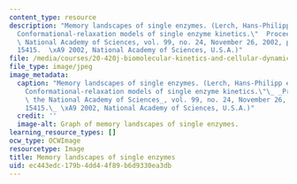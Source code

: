```yaml
---
content_type: resource
description: "Memory landscapes of single enzymes. (Lerch, Hans-Philipp et al.  \"\
  Conformational-relaxation models of single enzyme kinetics.\"  Proceedings of the\
  \ National Academy of Sciences, vol. 99, no. 24, November 26, 2002, pp. 15410\u2013\
  15415.  \xA9 2002, National Academy of Sciences, U.S.A.)"
file: /media/courses/20-420j-biomolecular-kinetics-and-cellular-dynamics-be-420j-fall-2004/ec443edc179b4dd44f89b6d9330ea3db_20-420jf04.jpg
file_type: image/jpeg
image_metadata:
  caption: "Memory landscapes of single enzymes. (Lerch, Hans-Philipp et al.\_ \"\
    Conformational-relaxation models of single enzyme kinetics.\"\_ _Proceedings of\
    \ the National Academy of Sciences_, vol. 99, no. 24, November 26, 2002, pp. 15410\u2013\
    15415.\_ \xA9 2002, National Academy of Sciences, U.S.A.)"
  credit: ''
  image-alt: Graph of memory landscapes of single enzymes.
learning_resource_types: []
ocw_type: OCWImage
resourcetype: Image
title: Memory landscapes of single enzymes
uid: ec443edc-179b-4dd4-4f89-b6d9330ea3db
---
```

